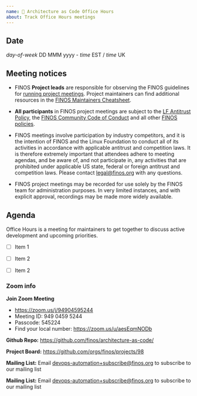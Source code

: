 ```yaml
---
name: 🤝 Architecture as Code Office Hours
about: Track Office Hours meetings
---
```


## Date

_day-of-week_ DD MMM yyyy - _time_ EST / _time_ UK

## Meeting notices
- FINOS **Project leads** are responsible for observing the FINOS guidelines for [running project meetings](https://community.finos.org/docs/governance/meeting-procedures/). Project maintainers can find additional resources in the [FINOS Maintainers Cheatsheet](https://community.finos.org/docs/finos-maintainers-cheatsheet).

- **All participants** in FINOS project meetings are subject to the [LF Antitrust Policy](https://www.linuxfoundation.org/antitrust-policy/), the [FINOS Community Code of Conduct](https://community.finos.org/docs/governance/code-of-conduct) and all other [FINOS policies](https://community.finos.org/docs/governance/#policies).

- FINOS meetings involve participation by industry competitors, and it is the intention of FINOS and the Linux Foundation to conduct all of its activities in accordance with applicable antitrust and competition laws. It is therefore extremely important that attendees adhere to meeting agendas, and be aware of, and not participate in, any activities that are prohibited under applicable US state, federal or foreign antitrust and competition laws. Please contact legal@finos.org with any questions.

- FINOS project meetings may be recorded for use solely by the FINOS team for administration purposes. In very limited instances, and with explicit approval, recordings may be made more widely available.

## Agenda

Office Hours is a meeting for maintainers to get together to discuss active development and upcoming priorities.

- [ ] Item 1
- [ ] Item 2
- [ ] Item 2


### Zoom info

**Join Zoom Meeting**
- https://zoom.us/j/94904595244
- Meeting ID: 949 0459 5244
- Passcode: 545224
- Find your local number: https://zoom.us/u/aesEqmNODb

**Github Repo:** https://github.com/finos/architecture-as-code/

**Project Board:** https://github.com/orgs/finos/projects/98

**Mailing List:** Email devops-automation+subscribe@finos.org to subscribe to our mailing list

**Mailing List:** Email devops-automation+subscribe@finos.org to subscribe to our mailing list
